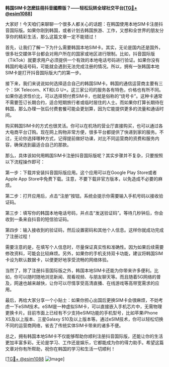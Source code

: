 **韩国SIM卡怎麽註冊抖音國際版？——轻松玩转全球社交平台[[TG💪+ @esim1088](https://t.me/s/esim1088)]**

大家好！今天咱们来聊聊一个很多人都关心的话题：在韩国使用本地SIM卡注册抖音国际版。如果你刚到韩国，或者计划去韩国旅游、工作，又想和全世界的朋友分享你的精彩生活，那么这篇文章一定不能错过！

首先，让我们了解一下为什么需要韩国本地SIM卡。其实，无论是国内还是国外，很多社交媒体平台都会对用户所在的国家或地区进行限制。比如，抖音国际版（TikTok）就要求用户必须提供一个有效的本地电话号码进行验证。如果你没有韩国的电话号码，可能就会遇到无法完成注册的情况。所以，拥有一张韩国本地SIM卡是打开抖音国际版大门的第一步。

接下来，我们来说说如何选择适合自己的韩国SIM卡。韩国的通信运营商主要有三个：SK Telecom、KT和LG U+。这三家公司的服务各有特色，价格也有所不同。如果你追求性价比，可以选择预付费SIM卡，也就是俗称的“烧号卡”。这种卡通常不需要签订长期合约，适合短期旅行者或临时居住的人士。而如果你打算长期待在韩国，那么办理一张后付费套餐可能会更划算，因为它能提供更多的流量和通话时间。

购买韩国SIM卡的方式也很灵活。你可以在机场的营业厅直接购买，也可以通过各大电商平台订购。现在网上购物非常方便，很多平台都提供了快递到家的服务。不过，无论你选择哪种方式，记得提前做好功课，对比不同运营商的资费和服务内容，确保选到最适合自己的那款。

那么，具体该如何用韩国SIM卡注册抖音国际版呢？其实步骤并不复杂，只要按照以下流程操作即可：

第一步：下载并安装抖音国际版应用。这个应用可以在Google Play Store或者Apple App Store中免费下载。注意，不要下载非官方版本，以免造成不必要的麻烦。

第二步：打开应用后，点击“注册”按钮。系统会提示你需要输入手机号码以接收验证码。

第三步：填写你的韩国本地电话号码，并点击“发送验证码”。等待几秒钟后，你会收到一条来自抖音的短信验证码。

第四步：输入接收到的验证码，然后设置密码和其他个人信息。这样你就成功完成了注册过程！

需要注意的是，在填写个人信息时，尽量保证真实性和准确性。因为如果后续需要修改资料，可能会比较麻烦。另外，如果你的手机支持双卡功能，建议将韩国SIM卡设为默认数据卡，以便更好地享受流畅的网络体验。

当然了，除了注册抖音国际版之外，韩国本地SIM卡还能为你带来许多便利。比如，你可以随时随地浏览新闻、观看视频、与朋友聊天等。而且随着5G网络的普及，网速也越来越快，让你可以尽情享受高清直播、在线游戏等高带宽需求的应用。

最后，再给大家分享一个小贴士：如果你担心出国后更换SIM卡会很麻烦，不妨考虑一下eSIM技术。eSIM是一种虚拟SIM卡，可以直接嵌入手机芯片中，无需物理更换卡片。目前市面上已经有不少支持eSIM功能的手机型号，比如苹果iPhone XS及以上版本、三星Galaxy S10及以上版本等。通过eSIM技术，你可以轻松切换不同的运营商网络，省去了传统实体SIM卡带来的诸多不便。

总之，拥有韩国本地SIM卡不仅能够帮助你顺利注册抖音国际版，还能让你的生活更加丰富多彩。无论是学习、工作还是娱乐，它都能成为你的得力助手。希望这篇文章对你有所帮助，祝你在韩国的学习和生活一切顺利！

[[TG💪+ @esim1088](https://t.me/s/esim1088) ![Image](https://i.postimg.cc/4NQfJmqS/Snipaste-2025-05-13-00-14-12.png)]